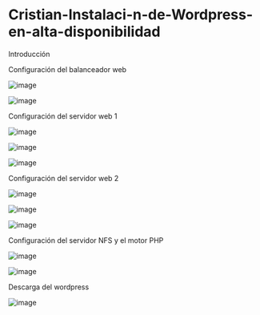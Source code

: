 # Cristian-Instalaci-n-de-Wordpress-en-alta-disponibilidad

Introducción

Configuración del balanceador web

![image](https://github.com/colival03/Cristian-Instalaci-n-de-Wordpress-en-alta-disponibilidad/assets/146434716/e56601ce-25aa-4e79-81cb-d186d8e273c2)

![image](https://github.com/colival03/Cristian-Instalaci-n-de-Wordpress-en-alta-disponibilidad/assets/146434716/2703d750-a5ac-4419-9aff-2389ac841a2d)

Configuración del servidor web 1

![image](https://github.com/colival03/Cristian-Instalaci-n-de-Wordpress-en-alta-disponibilidad/assets/146434716/b2e8145a-4dc7-458e-a983-05cd5555e3ad)

![image](https://github.com/colival03/Cristian-Instalaci-n-de-Wordpress-en-alta-disponibilidad/assets/146434716/883d4952-04f1-4cc7-a7b4-764b9170ccae)

![image](https://github.com/colival03/Cristian-Instalaci-n-de-Wordpress-en-alta-disponibilidad/assets/146434716/2ebf9c95-ba1b-4362-a3b4-8b6058dedf4d)

Configuración del servidor web 2

![image](https://github.com/colival03/Cristian-Instalaci-n-de-Wordpress-en-alta-disponibilidad/assets/146434716/e26b2f62-a8e8-488b-a60f-74e83bd5f2b8)

![image](https://github.com/colival03/Cristian-Instalaci-n-de-Wordpress-en-alta-disponibilidad/assets/146434716/7c4ed9f7-ea4e-44f5-8992-0ca90cd31abc)

![image](https://github.com/colival03/Cristian-Instalaci-n-de-Wordpress-en-alta-disponibilidad/assets/146434716/fa851e7d-c171-4df7-a8b1-2ee5252e8145)

Configuración del servidor NFS y el motor PHP

![image](https://github.com/colival03/Cristian-Instalaci-n-de-Wordpress-en-alta-disponibilidad/assets/146434716/f11872c0-1137-4f18-a99d-38c328f5b2da)

![image](https://github.com/colival03/Cristian-Instalaci-n-de-Wordpress-en-alta-disponibilidad/assets/146434716/16d969c0-c59f-4538-92f1-0aee4b2d6437)

Descarga del wordpress

![image](https://github.com/colival03/Cristian-Instalaci-n-de-Wordpress-en-alta-disponibilidad/assets/146434716/a1ab4cfd-cb4d-42a6-853a-5b0b5e879e48)

